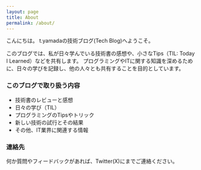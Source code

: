 ```yaml
---
layout: page
title: About
permalink: /about/
---
```


こんにちは。
t.yamadaの技術ブログ(Tech Blog)へようこそ。

このブログでは、私が日々学んでいる技術書の感想や、小さなTips（TIL: Today I Learned）などを共有します。
プログラミングやITに関する知識を深めるために、日々の学びを記録し、他の人々とも共有することを目的としています。

### このブログで取り扱う内容
- 技術書のレビューと感想
- 日々の学び（TIL）
- プログラミングのTipsやトリック
- 新しい技術の試行とその結果
- その他、IT業界に関連する情報

### 連絡先
何か質問やフィードバックがあれば、Twitter(X)にまでご連絡ください。
